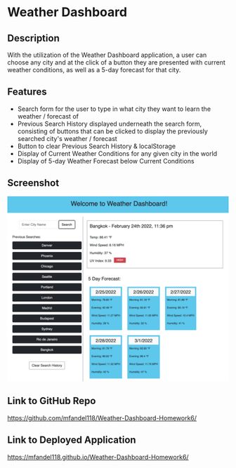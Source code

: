 # Weather Dashboard

## Description

With the utilization of the Weather Dashboard application, a user can choose any city and at the click of a button they are presented with current weather conditions, as well as a 5-day forecast for that city.

## Features

- Search form for the user to type in what city they want to learn the weather / forecast of
- Previous Search History displayed underneath the search form, consisting of buttons that can be clicked to display the previously searched city's weather / forecast
- Button to clear Previous Search History & localStorage
- Display of Current Weather Conditions for any given city in the world
- Display of 5-day Weather Forecast below Current Conditions

## Screenshot

<img src="./assets/images/weather-dash.png">

## Link to GitHub Repo

https://github.com/mfandel118/Weather-Dashboard-Homework6/

## Link to Deployed Application

https://mfandel118.github.io/Weather-Dashboard-Homework6/
